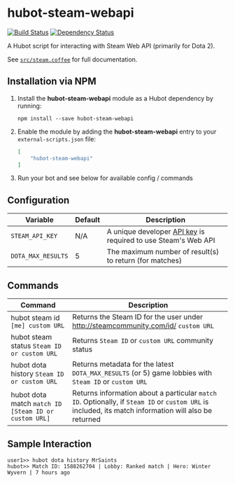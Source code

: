 # hubot-steam-webapi

[![Build Status](https://travis-ci.org/ClaudeBot/hubot-steam-webapi.svg)](https://travis-ci.org/ClaudeBot/hubot-steam-webapi)
[![Dependency Status](https://david-dm.org/ClaudeBot/hubot-steam-webapi.svg)](https://david-dm.org/ClaudeBot/hubot-steam-webapi)

A Hubot script for interacting with Steam Web API (primarily for Dota 2).

See [`src/steam.coffee`](src/steam.coffee) for full documentation.


## Installation via NPM

1. Install the __hubot-steam-webapi__ module as a Hubot dependency by running:

    ```
    npm install --save hubot-steam-webapi
    ```

2. Enable the module by adding the __hubot-steam-webapi__ entry to your `external-scripts.json` file:

    ```json
    [
        "hubot-steam-webapi"
    ]
    ```

3. Run your bot and see below for available config / commands


## Configuration

Variable | Default | Description
--- | --- | ---
`STEAM_API_KEY` | N/A | A unique developer [API key](http://steamcommunity.com/dev/apikey) is required to use Steam's Web API
`DOTA_MAX_RESULTS` | 5 | The maximum number of result(s) to return (for matches)


## Commands

Command | Description
--- | ---
hubot steam id `[me] custom URL` | Returns the Steam ID for the user under http://steamcommunity.com/id/ `custom URL`
hubot steam status `Steam ID or custom URL` | Returns `Steam ID` or `custom URL` community status
hubot dota history `Steam ID or custom URL` | Returns metadata for the latest `DOTA_MAX_RESULTS` (or 5) game lobbies with `Steam ID` or `custom URL`
hubot dota match `match ID [Steam ID or custom URL]` | Returns information about a particular `match ID`. Optionally, if `Steam ID` or `custom URL` is included, its match information will also be returned


## Sample Interaction

```
user1>> hubot dota history MrSaints
hubot>> Match ID: 1588262704 | Lobby: Ranked match | Hero: Winter Wyvern | 7 hours ago
```
